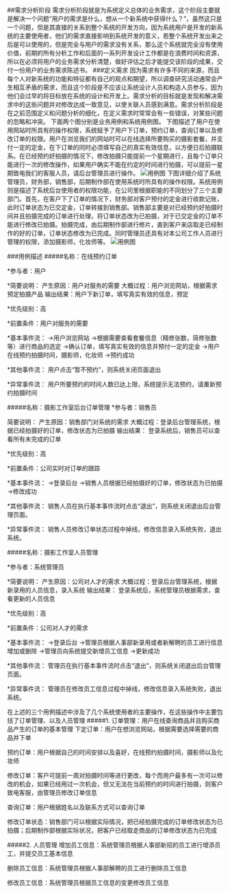 ##需求分析阶段
需求分析阶段就是为系统定义总体的业务需求，这个阶段主要就是解决一个问题“用户的需求是什么，想从一个新系统中获得什么？”，虽然这只是一个问题，但是其直接的关系到整个系统的开发方向，因为系统用户是开发的新系统的主要使用者，他们的需求直接影响到系统开发的意义，若整个系统开发出来之后是可以使用的，但是完全与用户的需求没有关系，那么这个系统就完全没有使用价值，前期的所有分析工作和后面的一系列开发设计工作都是在浪费时间和资源，所以在必须将用户的业务需求分析清楚，做好评估之后才能提交该阶段的成果，交付一份用户的业务需求陈述书。
###定义需求
因为需求有许多不同的来源，而且每个人对新系统的功能和特征都有自己的观点和期望，所以调查研究活动通常会产生相互矛盾的需求，而且这个阶段是不应该让系统设计人员和构造人员参与，因为他们会过早的将目标放在系统的设计和开发上。需求分析的目标就是发现和解决需求中的这些问题并对修改达成一致意见，以使关联人员感到满意。需求分析阶段是在之前范围定义和问题分析的细化，在定义需求时常常会有一些错误，对某些问题的忽略和冲突。
下面两个图分别是业务用例和系统用例图。
下图描述了用户在使用网站时所具有的操作权限，系统赋予了用户下订单，预约订单，查询订单以及修改订单的权限。用户在浏览我们的网站时可以在线选择所要购买的摄影套餐，并支付一定的定金，在下订单的同时必须填写自己的真实有效信息，以方便日后拍摄联系。在已经预约好拍摄的情况下，修改拍摄只能提前一个星期进行，且每个订单只能进行一次的修改操作，如果用户确实不能在约定的时间进行拍摄，可以提前一星期致电我们的客服人员，请后台管理员进行操作。
 ![用例图](http://user.qzone.qq.com/1193934580/photo/2952e72c-2c3b-499d-812f-1a2b6bc8ef4d/batchid/1446386638910000)
下图详细介绍了系统管理员，财务部，销售部，后期制作部在使用系统时所具有的操作权限。系统用例则是描述了系统后台使用者的权限功能，在公司里根据职能的不同划分了三个主要部门。首先，在客户下了订单的情况下，财务部对客户预付的定金进行收款记账，此时订单状态为已交定金，订单转接到销售部。销售部主要是对已经预约好拍摄时间并且拍摄完成的订单进行处理，将订单状态改为已拍摄，对于已交定金的订单不能进行修改已拍摄。拍摄完成，由后期制作部进行修片，直到客户来店取走已经制作的好的订单，订单状态修改为已完成。同时管理员还具有对本公司工作人员进行管理的权限，添加摄影师，化妆师等。
 ![用例图](http://user.qzone.qq.com/1193934580/photo/2952e72c-2c3b-499d-812f-1a2b6bc8ef4d/batchid/1446386638910000)


###用例描述
#####名称：在线预约订单

*参与者：用户

*简要说明：
产生原因：用户对服务的需要
大概过程：用户浏览网站，根据需求预定拍摄产品
输出结果：用户下新订单，填写真实有效的信息，预定

*优先级别：高

*前置条件：用户对服务的需要

*基本事件流：
→用户浏览网站
→根据需要查看套餐信息（精修张数，简修张数等）进行商品的选定
→确认订单，填写真实有效的信息并预付一定的定金
→用户在线预约拍摄时间，摄影师，化妆师
→预约成功

*其他事件流： 用户点击“暂不预约”，则系统关闭页面退出

*异常事件流：
用户所要预约的时间人数已达上限，系统提示无法预约，请重新预约拍摄时间



#####名称：摄影工作室后台订单管理
*参与者：销售员

简要说明：
产生原因：销售部门对系统的需求
大概过程：登录后台管理系统，根据已经拍摄好的订单，修改状态为已拍摄 
输出结果： 登录系统后，销售员可以查看所有未完成的订单

*优先级别：高

*前置条件：公司实时对订单的跟踪

*基本事件流：
→登录后台
→销售人员根据已经拍摄好的订单，修改状态为已拍摄 
→修改成功

*其他事件流： 销售人员在执行基本事件流时点击“退出”，则系统关闭退出后台管理页面。

*异常事件流：
销售人员修改订单状态过程中掉线，修改信息录入系统失败，退出系统。




#####名称：摄影工作室人员管理

*参与者：系统管理员

*简要说明：
产生原因：公司对人才的需求
大概过程：登录后台管理系统，根据新录用的人员信息，录入系统
输出结果： 登录系统后，系统管理员根据需求，查看更新的人员信息

*优先级别：高

*前置条件：公司对人才的需求

*基本事件流：
→登录后台
→管理员根据人事部新录用或者新解聘的员工进行信息增加或删除
→管理员向系统提交新增员工信息
→更新成功

*其他事件流： 管理员在执行基本事件流时点击“退出”，则系统关闭退出后台管理页面。

*异常事件流：
管理员在修改员工信息过程中掉线，修改信息录入系统失败，退出系统。

在上述的三个用例描述中涉及了几个系统使用者的主要操作，在这些操作中主要包括了订单管理、以及人员管理
#####1.    订单管理：用户在线查询商品并且购买商品产生的订单的基本管理
下定订单：用户在想浏览网站，根据需要选择需要的商品并下单

预约订单：用户根据自己的时间安排以及喜好，在线预约拍摄时间，摄影师以及化妆师

修改订单：客户可提前一周对拍摄时间等进行更改，每个而用户最多有一次可以修改的机会，如果已经用过一次机会，但又无法在当前预约的时间进行拍摄，则客户致电客服，由管理员修改订单信息

查询订单：用户根据姓名以及联系方式可以查询订单

修改订单状态：销售部门可以根据实际情况，把已经拍摄完成的订单修改状态为已拍摄；后期制作部根据实际状况，把客户已经取走商品的订单修改状态为已完成

#####2.	人员管理
增加员工信息：系统管理员根据人事部新招的员工进行增添员工，并提交员工基本信息

删除员工信息：系统管理员根据人事部解聘的员工进行删除员工信息

修改员工信息：系统管理员根据员工信息的变更修改员工信息

